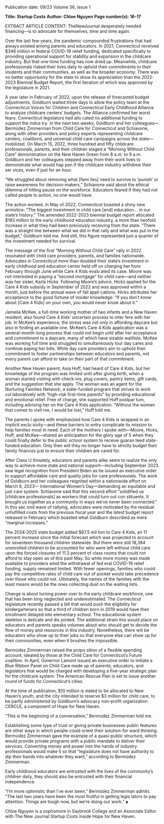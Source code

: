 Publication date: 09/23
Volume 56, Issue 1

**Title: Startup Costs**
**Author: Chloe Nguyen**
**Page number(s): 16-17**

EXTRACT ARTICLE CONTENT:
TheNewJournal
desperately needed financing—is to advocate for 
themselves, time and time again. 


Over the last few years, the pandemic 
compounded frustrations that had always 
existed among parents and educators. In 2021, 
Connecticut received $346 million in federal 
COVID-19 relief funding, dedicated specifically 
to providing operational support for stability 
and expansion in the childcare industry. But that 
one-time funding has now dried up. Meanwhile, 
childcare professionals risked their lives daily to 
uphold their commitments to their students and 
their communities, as well as the broader economy. 
There was no better opportunity for the state to 
show its appreciation than the 2022-2023 Biennial 
Budget Report, the first iteration of which was 
approved by the legislature in 2021.

A year later in February of 2022, upon 
the release of forecasted budget adjustments, 
Goldburn waited three days to allow the policy 
team at the Connecticut Voices for Children and 
Connecticut Early Childhood Alliance to analyze 
childcare centers’ budgets. The Alliance confirmed 
her worst fears: Connecticut legislators had allo­
cated no additional funding to support the indus­
try. In the next two weeks, Goldburn and her 
colleagues—Bermúdez Zimmerman from Child 
Care for Connecticut and Schiavone, along with 
other providers and policy experts representing 
childcare centers, coalitions, and universal child 
care campaigns across the state—mobilized. On 
March 15, 2022, three hundred and fifty childcare 
professionals, parents, and their children staged 
a “Morning Without Child Care” demonstration 
on the New Haven Green from 8 a.m. to 9 a.m. 
Goldburn and her colleagues stepped away from 
their work lives to demonstrate what would hap­
pen if the childcare industry withdrew their ser­
vices, even if just for an hour. 

“We struggled about removing what [fami­
lies] need to survive to ‘punish’ or raise awareness 
for decision-makers,” Schiavone said about the 
ethical dilemma of hitting pause on the workforce. 
Educators feared if they had not called people to 
action, no one would have.

The action worked. In May of 2022, 
Connecticut boasted a shiny new armistice: “The 
biggest investment in child care [and] education…
in our state’s history.” The amended 2022-2023 
biennial budget report allocated $183 million to 
the early childhood education industry, a more 
than twofold increase in what they had been 
previously receiving from the state. “There was 
a straight line between what we did in that rally 
and what was put in the budget,” Goldburn told 
me. And still, this figure represented just a quarter 
of the investment needed for survival.

The message of the first “Morning Without 
Child Care” rally in 2022 resonated with child­
care providers, parents, and families nationwide. 
Advocates in Connecticut more than doubled 
their state’s investment in early childhood and 
education center held off on charging her from 
February through June while Care 4 Kids evalu­
ated its case. Moore was not interested in paying 
a “second mortgage” for child care—and neither 
was her sister, Karla Hicks. Following Moore’s 
advice, Hicks applied for the Care 4 Kids subsidy 
in September of 2022 and was approved within a 
month, just before the annual wave of fall appli­
cations. Hicks attributes her acceptance to the 
good fortune of insider knowledge: “If you don’t 
know about [Care 4 Kids] on your own, you 
would never know about it.”

Jameila McKee, a full-time working mother 
of two infants and a New Haven resident, also 
found Care 4 Kids’ uncertain process to inter­
fere with her job. In McKee’s experience, the 
stress was not only in affording daycare but also 
in finding an available one. McKee’s Care 4 Kids 
application was a several-month-long process 
that could not begin until after her acceptance 
and commitment to a daycare, many of which 
have sizable waitlists. McKee was working full 
time and struggled to simultaneously tour day­
cares and continue paying her bills. While day­
care providers aim to uphold their commitment 
to foster partnerships between educators and 
parents, not every parent can afford to take on 
their part of that commitment.

Another New Haven parent, Asia Huff, 
had heard of Care 4 Kids, but her knowledge of 
the program was limited until after giving birth, 
when a woman started visiting with check-ins, 
plug covers, pantry items, gift cards, and the 
suggestion that she apply. The woman was an 
agent for the Nurturing Families Network, a 
state-funded program that strives to work col­
laboratively with “high-risk first-time parents” 
by providing educational and emotional relief. 
Free of charge, she supported Huff postpar­
tum, including advising her on the Care 4 Kids 
application. “Without the woman that comes 
to visit me, I would be lost,” Huff told me. 

The parents I spoke with emphasized how 
Care 4 Kids is wrapped in an implicit exclu­
sivity—and these barriers to entry complicate 
its mission to help families most in need. Each 
of the mothers I spoke with—Moore, Hicks, 
Huff, and McKee—shared an anticipation for 
the glory age of 5 when they could finally defer 
to the public school system to receive guaran­
teed state-funded education. Only then will 
they no longer have to strictly budget their 
family finances just to ensure their children are 
cared for. 


After Class
U
ltimately, educators and parents 
alike seem to realize the only way to achieve 
more state and national support—including 
September 2023
saw legal recognition from President Biden as he 
issued an executive order to support affordable 
care and quality jobs for care professionals. The 
work of Goldburn and her colleagues reignited 
within a nationwide effort on March 8, 2023—
International Women’s Day—demanding an 
equitable and just care system. Schiavone said 
that this second effort “solidified us [childcare 
professionals] as workers that could turn out con­
stituents. It brought us together as a community 
in ways we’ve never been connected.” In this sec­
ond wave of rallying, advocates were motivated 
by the residual unfulfilled costs from the previous 
fiscal year and the latest budget report released 
in February which boasted what Goldburn 
described as mere “marginal increases.”

The 2024-2025 state budget added $67.5 mil­
lion to Care 4 Kids, an 11 percent increase since 
the initial forecast which was projected to account 
for seventeen thousand children statewide. But 
there were still 18,384 unenrolled children to be 
accounted for who were left without child care 
upon the forced closures of 11.3 percent of class­
rooms that could not afford to stay open as of 
this past May. So while more money was made 
available to providers amid the withdrawal of fed­
eral COVID-19 relief funding, supply remained 
limited. With fewer openings, families who 
could pay the competitive rates of child care out 
of pocket would take precedence over those who 
could not. Ultimately, the names of the families 
with the least means would be the ones collecting 
dust on the waiting lists.

Change is about turning power over to the 
early childcare workforce, one that has been long 
neglected and underestimated. The Connecticut 
legislature recently passed a bill that would 
push the eligibility for kindergarteners so that a 
third of children born in 2019 would have their 
enrollment delayed into elementary school. The 
educational system skeleton is delicate and dis­
jointed. The additional strain this would place 
on educators and parents speaks volumes about 
who should get to decide the flow of money and 
resources in this industry. Nonetheless, there will 
be educators who show up to their jobs so that 
everyone else can show up for their communities, 
even when it brushes the impossible.

Bermúdez Zimmerman raised the propo­
sition of a flexible spending account, ideated by 
those at the Child Care for Connecticut’s Future 
coalition. In April, Governor Lamont issued an 
executive order to initiate a Blue Ribbon Panel 
on Child Care made up of parents, educators, and 
legislators that would be charged with developing 
a five-year strategic plan for the childcare system. 
The American Rescue Plan is set to issue another 
round of funds for Connecticut’s cities. 

At the time of publication, $10 million is 
slated to be allocated to New Haven’s youth, and 
the city intended to reserve $3 million for child 
care, to be partly administered by Goldburn’s 
advocacy non-profit organization CERCLE, a 
component of Hope for New Haven. 

“This is the beginning of a conversation,” 
Bermúdez Zimmerman told me. 

Establishing some type of trust or giving 
private businesses public features are other ways 
in which people could orient their solution-for­
ward thinking. Bermúdez Zimmerman gave the 
example of a quasi-public structure, which would 
provide private programs with a public mandate 
to deliver their services. Converting money and 
power into the hands of industry professionals 
would make it so that “legislature does not have 
authority to dip their hands into whatever they 
want,” according to Bermúdez Zimmerman. 

Early childhood educators are entrusted with 
the lives of the community’s children daily, they 
should also be entrusted with their financial 
independence.

“I’m more optimistic than I’ve ever been,” 
Bermúdez Zimmerman admits. “The last two 
years have been the most fruitful in getting legis­
lators to pay attention. Things are tough now, but 
we’re doing our work.”  ∎

Chloe Nguyen is a sophomore in 
Saybrook College and an Associate Editor 
with The New Journal
Startup Costs
Inside Hope for New Haven.